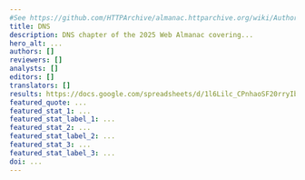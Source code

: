 ```yaml
---
#See https://github.com/HTTPArchive/almanac.httparchive.org/wiki/Authors'-Guide#metadata-to-add-at-the-top-of-your-chapters
title: DNS
description: DNS chapter of the 2025 Web Almanac covering...
hero_alt: ...
authors: []
reviewers: []
analysts: []
editors: []
translators: []
results: https://docs.google.com/spreadsheets/d/1l6Lilc_CPnhaoSF20rryIbtSA9QDH8MP-qj8BSRDUf0/edit
featured_quote: ...
featured_stat_1: ...
featured_stat_label_1: ...
featured_stat_2: ...
featured_stat_label_2: ...
featured_stat_3: ...
featured_stat_label_3: ...
doi: ...
---
```

